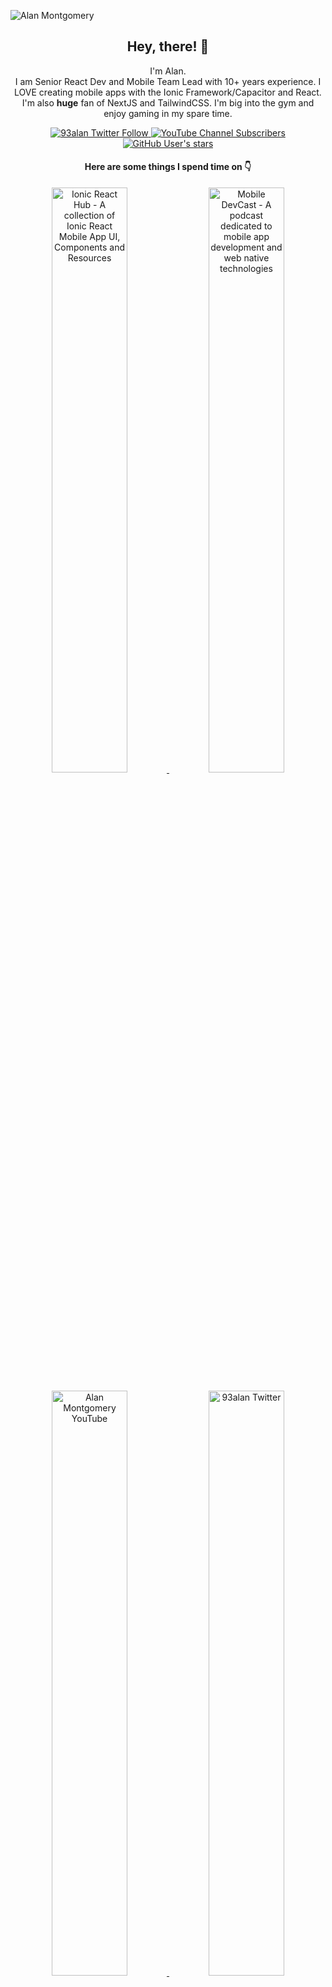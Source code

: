 ![Alan Montgomery](https://i.imgur.com/8v7532w.jpg)

<h2 align="center">Hey, there! 👋</h2>

<p align="center">I'm Alan.<br/> I am Senior React Dev and Mobile Team Lead with 10+ years experience. I LOVE creating mobile apps with the Ionic Framework/Capacitor and React. I'm also <b>huge</b> fan of NextJS and TailwindCSS. I'm big into the gym and enjoy gaming in my spare time.</p>
</p>

<p align="center">
  <a href="https://twitter.com/intent/user?screen_name=93alan">
    <img alt="93alan Twitter Follow" src="https://img.shields.io/twitter/follow/93alan?color=3578e5&label=Twitter&logoColor=3578e5&style=for-the-badge&logo=Twitter">
  </a>
  <a href="https://youtube.com/alanmontgomery?sub_confirmation=1">
    <img alt="YouTube Channel Subscribers" src="https://img.shields.io/youtube/channel/subscribers/UCZm616WEhxNaysg3tRoZ96w?label=Youtube&logoColor=FFFFFF&style=for-the-badge&logo=Youtube">
  </a>
  
  <a href="https://youtube.com/alanmontgomery?sub_confirmation=1">
    <img alt="GitHub User's stars" src="https://img.shields.io/github/stars/alanmontgomery?color=FFFFFF&label=GITHUB&style=for-the-badge&logo=Github">
  </a>
</p>

<h4 align="center">Here are some things I spend time on 👇</h4>

<p align="center">
  <a href="https://ionicreacthub.com">
    <img width="49%" src="https://i.imgur.com/wHFJdFl.png" alt="Ionic React Hub - A collection of Ionic React Mobile App UI, Components and Resources" />
  </a>
  <a href="https://mobiledevcast.com">
    <img width="49%" src="https://i.imgur.com/k2Vd9Gn.png" alt="Mobile DevCast - A podcast dedicated to mobile app development and web native technologies" />
  </a>
</p>

<p align="center">
  <a href="https://youtube.com/alanmontgomery?sub_confirmation=1">
    <img width="49%" src="https://i.imgur.com/tD63VDA.png" alt="Alan Montgomery YouTube" />
  </a>
  <a href="https://twitter.com/intent/user?screen_name=93alan">
    <img width="49%" src="https://i.imgur.com/GfWZaMi.png" alt="93alan Twitter" />
  </a>
</p>
